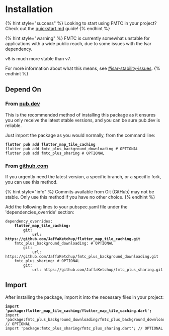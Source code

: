 # Installation

{% hint style="success" %}
Looking to start using FMTC in your project? Check out the [quickstart.md](quickstart.md "mention") guide!
{% endhint %}

{% hint style="warning" %}
FMTC is currently somewhat unstable for applications with a wide public reach, due to some issues with the Isar dependency.

v8 is much more stable than v7.

For more information about what this means, see [#isar-stability-issues](../known-issues.md#isar-stability-issues "mention").
{% endhint %}

## Depend On

### From [pub.dev](https://pub.dev/packages/flutter\_map\_tile\_caching)

This is the recommended method of installing this package as it ensures you only receive the latest stable versions, and you can be sure pub.dev is reliable.

Just import the package as you would normally, from the command line:

<pre class="language-shell"><code class="lang-shell"><strong>flutter pub add flutter_map_tile_caching
</strong>flutter pub add fmtc_plus_background_downloading # OPTIONAL
flutter pub add fmtc_plus_sharing # OPTIONAL
</code></pre>

### From [github.com](https://github.com/JaffaKetchup/flutter\_map\_tile\_caching)

If you urgently need the latest version, a specific branch, or a specific fork, you can use this method.

{% hint style="info" %}
Commits available from Git (GitHub) may not be stable. Only use this method if you have no other choice.
{% endhint %}

Add the following lines to your pubspec.yaml file under the 'dependencies\_override' section:

<pre class="language-yaml" data-title="pubspec.yaml"><code class="lang-yaml">dependency_overrides:
<strong>    flutter_map_tile_caching:
</strong><strong>        git:
</strong><strong>            url: https://github.com/JaffaKetchup/flutter_map_tile_caching.git
</strong>    fmtc_plus_background_downloading: # OPTIONAL
        git:
            url: https://github.com/JaffaKetchup/fmtc_plus_background_downloading.git
    fmtc_plus_sharing: # OPTIONAL
        git:
            url: https://github.com/JaffaKetchup/fmtc_plus_sharing.git
</code></pre>

## Import

After installing the package, import it into the necessary files in your project:

<pre class="language-dart"><code class="lang-dart"><strong>import 'package:flutter_map_tile_caching/flutter_map_tile_caching.dart';
</strong>import 'package:fmtc_plus_background_downloading/fmtc_plus_background_downloading.dart'; // OPTIONAL
import 'package:fmtc_plus_sharing/fmtc_plus_sharing.dart'; // OPTIONAL
</code></pre>
